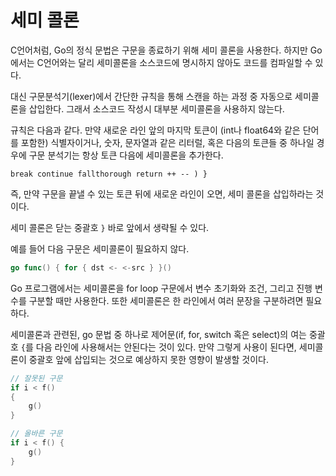 # 세미 콜론 

C언어처럼, Go의 정식 문법은 구문을 종료하기 위해 세미 콜론을 사용한다. 하지만 Go에서는 C언어와는 달리 세미콜론을 소스코드에 명시하지 않아도 코드를 컴파일할 수 있다.

대신 구문분석기(lexer)에서 간단한 규칙을 통해 스캔을 하는 과정 중 자동으로 세미콜론을 삽입한다. 그래서 소스코드 작성시 대부분 세미콜론을 사용하지 않는다.

규칙은 다음과 같다. 만약 새로운 라인 앞의 마지막 토큰이 (int나 float64와 같은 단어를 포함한) 식별자이거나, 숫자, 문자열과 같은 리터럴, 혹은 다음의 토큰들 중 하나일 경우에 구문 분석기는 항상 토큰 다음에 세미콜론을 추가한다.

```
break continue fallthorough return ++ -- ) }
```

즉, 만약 구문을 끝낼 수 있는 토큰 뒤에 새로운 라인이 오면, 세미 콜론을 삽입하라는 것이다.

세미 콜론은 닫는 중괄호 `}` 바로 앞에서 생략될 수 있다.

예를 들어 다음 구문은 세미콜론이 필요하지 않다.

```go
go func() { for { dst <- <-src } }()
```

Go 프로그램에서는 세미콜론을 for loop 구문에서 변수 초기화와 조건, 그리고 진행 변수를 구분할 때만 사용한다. 또한 세미콜론은 한 라인에서 여러 문장을 구분하려면 필요하다.

세미콜론과 관련된, go 문법 중 하나로 제어문(if, for, switch 혹은 select)의 여는 중괄호 `{`를 다음 라인에 사용해서는 안된다는 것이 있다. 만약 그렇게 사용이 된다면, 세미콜론이 중괄호 앞에 삽입되는 것으로 예상하지 못한 영향이 발생할 것이다.

```go
// 잘못된 구문
if i < f()
{
    g()
}
```

```go
// 올바른 구문
if i < f() {
    g()
}
```